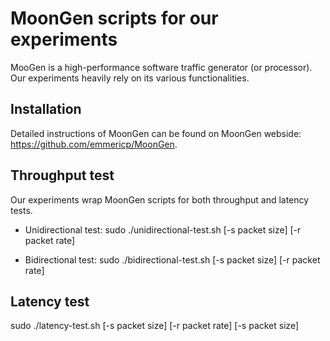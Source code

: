 # MoonGen scripts for our experiments
MooGen is a high-performance software traffic generator (or processor). Our experiments heavily rely on its various functionalities. 

## Installation
Detailed instructions of MoonGen can be found on MoonGen webside: https://github.com/emmericp/MoonGen.

## Throughput test
Our experiments wrap MoonGen scripts for both throughput and latency tests.

* Unidirectional test: sudo ./unidirectional-test.sh [-s packet size] [-r packet rate]

* Bidirectional test: sudo ./bidirectional-test.sh [-s packet size] [-r packet rate]

## Latency test
sudo ./latency-test.sh [-s packet size] [-r packet rate] [-s packet size]
